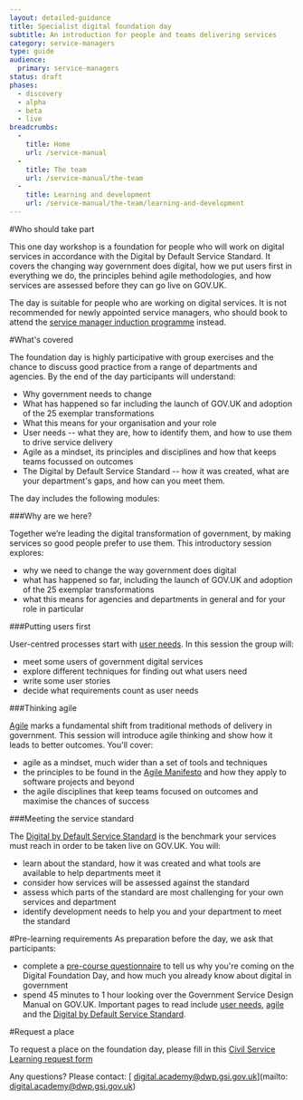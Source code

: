 ```yaml
---
layout: detailed-guidance
title: Specialist digital foundation day
subtitle: An introduction for people and teams delivering services
category: service-managers
type: guide
audience:
  primary: service-managers
status: draft
phases:
  - discovery
  - alpha
  - beta
  - live
breadcrumbs:
  -
    title: Home
    url: /service-manual
  -
    title: The team
    url: /service-manual/the-team
  -
    title: Learning and development
    url: /service-manual/the-team/learning-and-development
---
```


#Who should take part

This one day workshop is a foundation for people who will work on digital services in accordance with the Digital by Default Service Standard. It covers the changing way government does digital, how we put users first in everything we do, the principles behind agile methodologies, and how services are assessed before they can go live on GOV.UK.

The day is suitable for people who are working on digital services. It is not recommended for newly appointed service managers, who should book to attend the [service manager induction programme](/service-manual/the-team/learning-and-development/service-manager-induction) instead.

#What's covered

The foundation day is highly participative with group exercises and the chance to discuss good practice from a range of departments and agencies. By the end of the day participants will understand:

* Why government needs to change
* What has happened so far including the launch of GOV.UK and adoption of the 25 exemplar transformations
* What this means for your organisation and your role
* User needs -- what they are, how to identify them, and how to use them to drive service delivery
* Agile as a mindset, its principles and disciplines and how that keeps teams focussed on outcomes
* The Digital by Default Service Standard -- how it was created, what are your department's gaps, and how can you meet them.

The day includes the following modules:

###Why are we here?

Together we’re leading the digital transformation of government, by making services so good people prefer to use them. This introductory session explores:

*  why we need to change the way government does digital
*  what has happened so far, including the launch of GOV.UK and adoption of the 25 exemplar transformations
*  what this means for agencies and departments in general and for your role in particular

###Putting users first

User-centred processes start with [user needs](/service-manual/user-centred-design/user-needs). In this session the group will:

*  meet some users of government digital services
*  explore different techniques for finding out what users need
*  write some user stories
*  decide what requirements count as user needs

###Thinking agile

[Agile](/service-manual/agile) marks a fundamental shift from traditional methods of delivery in government. This session will introduce agile thinking and show how it leads to better outcomes. You'll cover:

* agile as a mindset, much wider than a set of tools and techniques
* the principles to be found in the [Agile Manifesto](http://agilemanifesto.org/) and how they apply to software projects and beyond
* the agile disciplines that keep teams focused on outcomes and maximise the chances of success

###Meeting the service standard

The [Digital by Default Service Standard](/service-manual/digital-by-default) is the benchmark your services must reach in order to be taken live on GOV.UK. You will:

*  learn about the standard, how it was created and what tools are available to help departments meet it
*  consider how services will be assessed against the standard
*  assess which parts of the standard are most challenging for your own services and department
*  identify development needs to help you and your department to meet the standard

#Pre-learning requirements
As preparation before the day, we ask that participants:

* complete a [pre-course questionnaire](https://www.surveymonkey.com/s/F9XYFMB) to tell us why you're coming on the Digital Foundation Day, and how much you already know about digital in government
* spend 45 minutes to 1 hour looking over the Government Service Design Manual on GOV.UK. Important pages to read include [user needs](https://www.gov.uk/service-manual/user-centred-design/user-needs.html), [agile](https://www.gov.uk/service-manual/agile/index.html) and the [Digital by Default Service Standard](https://www.gov.uk/service-manual/digital-by-default).

#Request a place

To request a place on the foundation day, please fill in this [Civil Service Learning request form](https://civilservicelearning.civilservice.gov.uk/learning-opportunities/digital-foundation-day)

Any questions? Please contact: [
digital.academy@dwp.gsi.gov.uk](mailto:
digital.academy@dwp.gsi.gov.uk)

